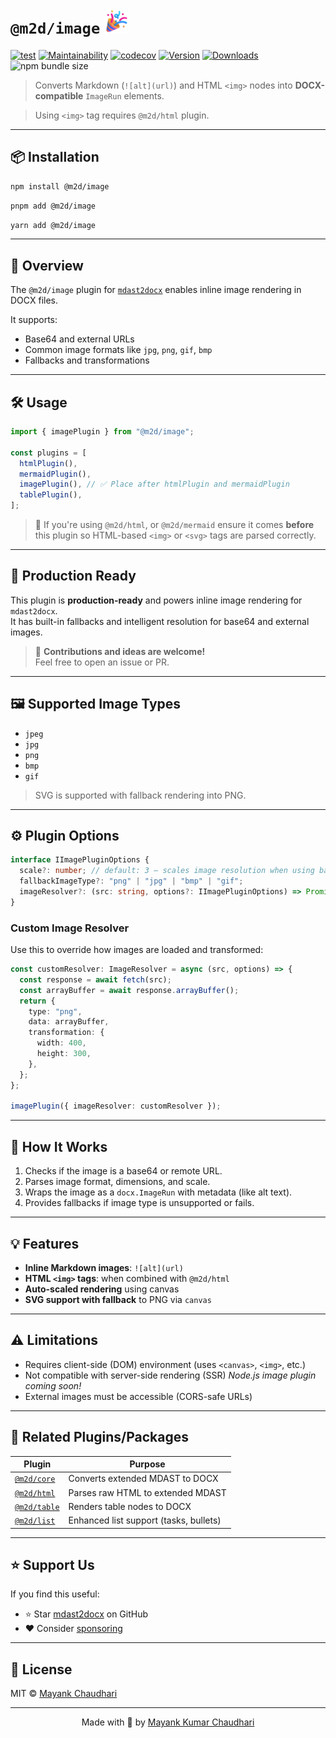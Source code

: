 # `@m2d/image` <img src="https://raw.githubusercontent.com/mayank1513/mayank1513/main/popper.png" height="40"/>

[![test](https://github.com/md2docx/image/actions/workflows/test.yml/badge.svg)](https://github.com/md2docx/image/actions/workflows/test.yml) [![Maintainability](https://api.codeclimate.com/v1/badges/aa896ec14c570f3bb274/maintainability)](https://codeclimate.com/github/md2docx/image/maintainability) [![codecov](https://codecov.io/gh/md2docx/image/graph/badge.svg)](https://codecov.io/gh/md2docx/image) [![Version](https://img.shields.io/npm/v/@m2d/image.svg?colorB=green)](https://www.npmjs.com/package/@m2d/image) [![Downloads](https://img.jsdelivr.com/img.shields.io/npm/d18m/@m2d/image.svg)](https://www.npmjs.com/package/@m2d/image) ![npm bundle size](https://img.shields.io/bundlephobia/minzip/@m2d/image)

> Converts Markdown (`![alt](url)`) and HTML `<img>` nodes into **DOCX-compatible** `ImageRun` elements.

> Using `<img>` tag requires `@m2d/html` plugin.

---

## 📦 Installation

```bash
npm install @m2d/image
```

```bash
pnpm add @m2d/image
```

```bash
yarn add @m2d/image
```

---

## 🚀 Overview

The `@m2d/image` plugin for [`mdast2docx`](https://github.com/mayankchaudhari/mdast2docx) enables inline image rendering in DOCX files.

It supports:

- Base64 and external URLs
- Common image formats like `jpg`, `png`, `gif`, `bmp`
- Fallbacks and transformations

---

## 🛠️ Usage

```ts
import { imagePlugin } from "@m2d/image";

const plugins = [
  htmlPlugin(),
  mermaidPlugin(),
  imagePlugin(), // ✅ Place after htmlPlugin and mermaidPlugin
  tablePlugin(),
];
```

> 🧠 If you're using `@m2d/html`, or `@m2d/mermaid` ensure it comes **before** this plugin so HTML-based `<img>` or `<svg>` tags are parsed correctly.

---

## 🧪 Production Ready

This plugin is **production-ready** and powers inline image rendering for `mdast2docx`.  
It has built-in fallbacks and intelligent resolution for base64 and external images.

> 💬 **Contributions and ideas are welcome!**  
> Feel free to open an issue or PR.

---

## 🖼️ Supported Image Types

- `jpeg`
- `jpg`
- `png`
- `bmp`
- `gif`

> SVG is supported with fallback rendering into PNG.

---

## ⚙️ Plugin Options

```ts
interface IImagePluginOptions {
  scale?: number; // default: 3 — scales image resolution when using base64
  fallbackImageType?: "png" | "jpg" | "bmp" | "gif";
  imageResolver?: (src: string, options?: IImagePluginOptions) => Promise<IImageOptions>;
}
```

### Custom Image Resolver

Use this to override how images are loaded and transformed:

```ts
const customResolver: ImageResolver = async (src, options) => {
  const response = await fetch(src);
  const arrayBuffer = await response.arrayBuffer();
  return {
    type: "png",
    data: arrayBuffer,
    transformation: {
      width: 400,
      height: 300,
    },
  };
};

imagePlugin({ imageResolver: customResolver });
```

---

## 🧠 How It Works

1. Checks if the image is a base64 or remote URL.
2. Parses image format, dimensions, and scale.
3. Wraps the image as a `docx.ImageRun` with metadata (like alt text).
4. Provides fallbacks if image type is unsupported or fails.

---

## 💡 Features

- **Inline Markdown images**: `![alt](url)`
- **HTML `<img>` tags**: when combined with `@m2d/html`
- **Auto-scaled rendering** using canvas
- **SVG support with fallback** to PNG via `canvas`

---

## ⚠️ Limitations

- Requires client-side (DOM) environment (uses `<canvas>`, `<img>`, etc.)
- Not compatible with server-side rendering (SSR) _Node.js image plugin coming soon!_
- External images must be accessible (CORS-safe URLs)

---

## 🔌 Related Plugins/Packages

| Plugin                                               | Purpose                                |
| ---------------------------------------------------- | -------------------------------------- |
| [`@m2d/core`](https://npmjs.com/package/@m2d/core)   | Converts extended MDAST to DOCX        |
| [`@m2d/html`](https://npmjs.com/package/@m2d/html)   | Parses raw HTML to extended MDAST      |
| [`@m2d/table`](https://npmjs.com/package/@m2d/table) | Renders table nodes to DOCX            |
| [`@m2d/list`](https://npmjs.com/package/@m2d/list)   | Enhanced list support (tasks, bullets) |

---

## ⭐ Support Us

If you find this useful:

- ⭐ Star [mdast2docx](https://github.com/tiny-md/mdast2docx) on GitHub
- ❤️ Consider [sponsoring](https://github.com/sponsors/mayank1513)

---

## 🧾 License

MIT © [Mayank Chaudhari](https://github.com/mayankchaudhari)

---

<p align="center">Made with 💖 by <a href="https://mayank-chaudhari.vercel.app" target="_blank">Mayank Kumar Chaudhari</a></p>
